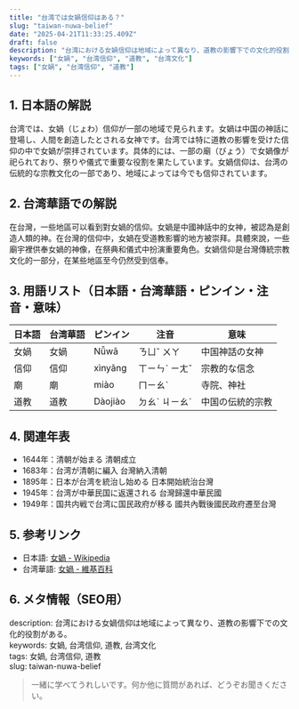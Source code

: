 ```yaml
---
title: "台湾では女媧信仰はある？"
slug: "taiwan-nuwa-belief"
date: "2025-04-21T11:33:25.409Z"
draft: false
description: "台湾における女媧信仰は地域によって異なり、道教の影響下での文化的役割がある。"
keywords: ["女媧", "台湾信仰", "道教", "台湾文化"]
tags: ["女媧", "台湾信仰", "道教"]
---
```


## 1. 日本語の解説  
台湾では、女媧（じょわ）信仰が一部の地域で見られます。女媧は中国の神話に登場し、人間を創造したとされる女神です。台湾では特に道教の影響を受けた信仰の中で女媧が崇拝されています。具体的には、一部の廟（びょう）で女媧像が祀られており、祭りや儀式で重要な役割を果たしています。女媧信仰は、台湾の伝統的な宗教文化の一部であり、地域によっては今でも信仰されています。

## 2. 台湾華語での解説  
在台灣，一些地區可以看到對女媧的信仰。女媧是中國神話中的女神，被認為是創造人類的神。在台灣的信仰中，女媧在受道教影響的地方被崇拜。具體來說，一些廟宇裡供奉女媧的神像，在祭典和儀式中扮演重要角色。女媧信仰是台灣傳統宗教文化的一部分，在某些地區至今仍然受到信奉。

## 3. 用語リスト（日本語・台湾華語・ピンイン・注音・意味）
| 日本語 | 台湾華語 | ピンイン | 注音 | 意味 |
| --- | --- | --- | --- | --- |
| 女媧 | 女媧 | Nǚwā | ㄋㄩˇ ㄨㄚ | 中国神話の女神 |
| 信仰 | 信仰 | xìnyǎng | ㄒㄧㄣˋ ㄧㄤˇ | 宗教的な信念 |
| 廟 | 廟 | miào | ㄇㄧㄠˋ | 寺院、神社 |
| 道教 | 道教 | Dàojiào | ㄉㄠˋ ㄐㄧㄠˋ | 中国の伝統的宗教 |

## 4. 関連年表
- 1644年：清朝が始まる 清朝成立  
- 1683年：台湾が清朝に編入 台灣納入清朝  
- 1895年：日本が台湾を統治し始める 日本開始統治台灣  
- 1945年：台湾が中華民国に返還される 台灣歸還中華民國  
- 1949年：国共内戦で台湾に国民政府が移る 國共內戰後國民政府遷至台灣  

## 5. 参考リンク  
- 日本語: [女媧 - Wikipedia](https://ja.wikipedia.org/wiki/%E5%A5%B3%E5%AA%A7)  
- 台湾華語: [女媧 - 維基百科](https://zh.wikipedia.org/wiki/%E5%A5%B3%E5%AA%A7)

## 6. メタ情報（SEO用）  
description: 台湾における女媧信仰は地域によって異なり、道教の影響下での文化的役割がある。  
keywords: 女媧, 台湾信仰, 道教, 台湾文化  
tags: 女媧, 台湾信仰, 道教  
slug: taiwan-nuwa-belief  

> 一緒に学べてうれしいです。何か他に質問があれば、どうぞお聞きください。